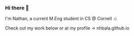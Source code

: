 ### Hi there 👋

I'm Nathan, a current M.Eng student in CS @ Cornell ☺️

Check out my work below or at my profile -> nhbala.github.io

